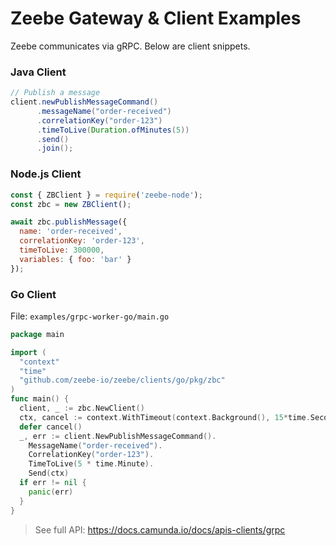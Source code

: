 # Zeebe Gateway & Client Examples

Zeebe communicates via gRPC. Below are client snippets.

### Java Client
```java
// Publish a message
client.newPublishMessageCommand()
      .messageName("order-received")
      .correlationKey("order-123")
      .timeToLive(Duration.ofMinutes(5))
      .send()
      .join();
```

### Node.js Client
```js
const { ZBClient } = require('zeebe-node');
const zbc = new ZBClient();

await zbc.publishMessage({
  name: 'order-received',
  correlationKey: 'order-123',
  timeToLive: 300000,
  variables: { foo: 'bar' }
});
```

### Go Client
File: `examples/grpc-worker-go/main.go`
```go
package main

import (
  "context"
  "time"
  "github.com/zeebe-io/zeebe/clients/go/pkg/zbc"
)
func main() {
  client, _ := zbc.NewClient()
  ctx, cancel := context.WithTimeout(context.Background(), 15*time.Second)
  defer cancel()
  _, err := client.NewPublishMessageCommand().
    MessageName("order-received").
    CorrelationKey("order-123").
    TimeToLive(5 * time.Minute).
    Send(ctx)
  if err != nil {
    panic(err)
  }
}
```

> See full API: https://docs.camunda.io/docs/apis-clients/grpc
